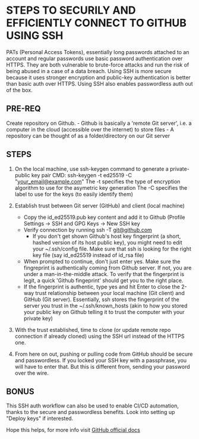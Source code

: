 # STEPS TO SECURILY AND EFFICIENTLY CONNECT TO GITHUB USING SSH
PATs (Personal Access Tokens), essentially long passwords attached to an account and regular passwords use basic password authentication over HTTPS.
They are both vulnerable to brute-force attacks and run the risk of being abused in a case of a data breach.
Using SSH is more secure because it uses stronger encryption and public-key authentication is better than basic auth over HTTPS.
Using SSH also enables passwordless auth out of the box.

## PRE-REQ
Create repository on Github.
    - Github is basically a 'remote Git server', i.e. a computer in the cloud (accessible over the internet) to store files
    - A repository can be thought of as a folder/directory on our Git server

## STEPS
1. On the local machine, use ssh-keygen command to generate a private-public key pair
    CMD: ssh-keygen -t ed25519 -C "your_email@example.com"
    The -t specifies the type of encryption algorithm to use for the asymetric key generation
    The -C specifies the label to use for the keys (to easily identify them)

2. Establish trust between Git server (GitHub) and client (local machine)
    - Copy the id_ed25519.pub key content and add it to Github (Profile Settings -> SSH and GPG Keys -> New SSH key
    - Verify connection by running ssh -T git@github.com
        - If you don't get shown Github's host key fingerprint (a short, hashed version of its host public key), you might need to edit your ~/.ssh/config file. Make sure that ssh is looking for the right key file (say id_ed25519 instead of id_rsa file)
    - When prompted to continue, don't just enter yes. Make sure the fingreprint is authentically coming from Github server. If not, you are under a man-in-the-middle attack. To verify that the fingerprint is legit, a quick 'Github fingeprint' should get you to the right place.
    - If the fingerprint is authentic, type yes and hit Enter to close the 2-way trust relationship between your local machine (Git client) and GitHub (Git server). Essentially, ssh stores the fingerprint of the server you trust in the ~/.ssh/known_hosts (akin to how you stored your public key on Github telling it to trust the computer with your private key)

3. With the trust established, time to clone (or update remote repo connection if already cloned) using the SSH url instead of the HTTPS one.

4. From here on out, pushing or pulling code from GitHub should be secure and passwordless. If you locked your SSH key with a passphrase, you will have to enter that. But this is different from, sending your password over the wire.

## BONUS
This SSH auth workflow can also be used to enable CI/CD automation, thanks to the secure and passwordless benefits. Look into setting up "Deploy keys" if interested.

Hope this helps, for more info visit [GitHub official docs]( https://docs.github.com/en/authentication/connecting-to-github-with-ssh/about-ssh)
